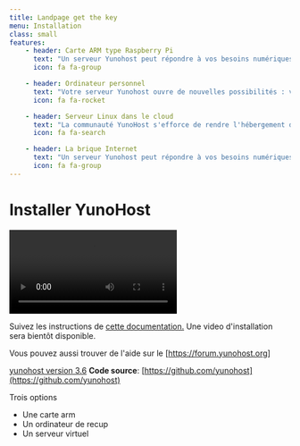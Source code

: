 ```yaml
---
title: Landpage get the key
menu: Installation
class: small
features:
    - header: Carte ARM type Raspberry Pi
      text: "Un serveur Yunohost peut répondre à vos besoins numériques et ceux de vos proches : mail, web, social, cloud, etc."
      icon: fa fa-group

    - header: Ordinateur personnel
      text: "Votre serveur Yunohost ouvre de nouvelles possibilités : votre propre adresse, plus d'espace de stockage, votre propre instance de réseau social..."
      icon: fa fa-rocket

    - header: Serveur Linux dans le cloud
      text: "La communauté YunoHost s'efforce de rendre l'hébergement d'un serveur plus accessible pour faire découvrir plus largement l'envers d'internet."
      icon: fa fa-search

    - header: La brique Internet
      text: "Un serveur Yunohost peut répondre à vos besoins numériques et ceux de vos proches : mail, web, social, cloud, etc."
      icon: fa fa-group
---
```


# Installer YunoHost

![pi_meta_install_01.mp4](pi_meta_install_01.mp4)

Suivez les instructions de [cette documentation.](https://yunohost.org/#/install_fr)
Une video d'installation sera bientôt disponible.

Vous pouvez aussi trouver de l'aide sur le [https://forum.yunohost.org]


[yunohost version 3.6](https://lien)
**Code source**: [https://github.com/yunohost](https://github.com/yunohost)

Trois options

- Une carte arm
- Un ordinateur de recup
- Un serveur virtuel